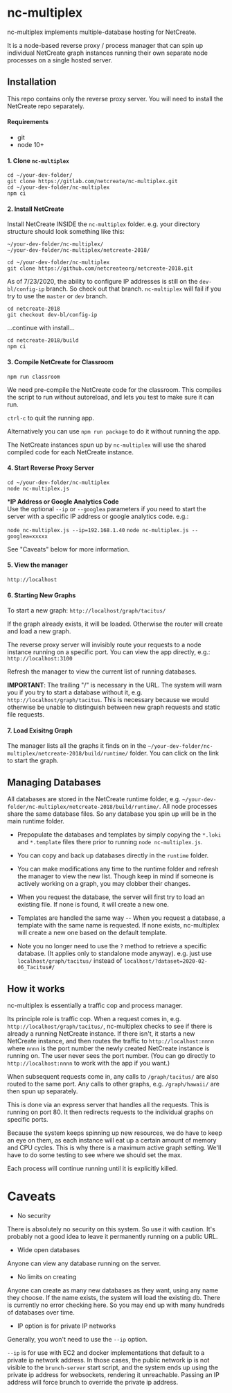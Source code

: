 # nc-multiplex

nc-multiplex implements multiple-database hosting for NetCreate.

It is a node-based reverse proxy / process manager that can spin up individual NetCreate graph instances running their own separate node processes on a single hosted server.


## Installation

This repo contains only the reverse proxy server.  You will need to install the NetCreate repo separately.


#### Requirements
* git
* node 10+


#### 1. Clone `nc-multiplex`
```
cd ~/your-dev-folder/
git clone https://gitlab.com/netcreate/nc-multiplex.git
cd ~/your-dev-folder/nc-multiplex
npm ci
```

#### 2. Install NetCreate
Install NetCreate INSIDE the `nc-multiplex` folder.  e.g. your directory structure should look something like this:
```
~/your-dev-folder/nc-multiplex/
~/your-dev-folder/nc-multiplex/netcreate-2018/
```

```
cd ~/your-dev-folder/nc-multiplex
git clone https://github.com/netcreateorg/netcreate-2018.git
```

As of 7/23/2020, the ability to configure IP addresses is still on the `dev-bl/config-ip` branch.  So check out that branch.  `nc-multiplex` will fail if you try to use the `master` or `dev` branch.

```
cd netcreate-2018
git checkout dev-bl/config-ip
```

...continue with install...

```
cd netcreate-2018/build
npm ci
```

#### 3. Compile NetCreate for Classroom
```
npm run classroom
```
We need pre-compile the NetCreate code for the classroom.  This compiles the script to run without autoreload, and lets you test to make sure it can run.

`ctrl-c` to quit the running app.

Alternatively you can use `npm run package` to do it without running the app.

The NetCreate instances spun up by `nc-multiplex` will use the shared compiled code for each NetCreate instance.


#### 4. Start Reverse Proxy Server
```
cd ~/your-dev-folder/nc-multiplex
node nc-multiplex.js
```

***IP Address or Google Analytics Code**  
Use the optional `--ip` or `--googlea` parameters if you need 
to start the server with a specific IP address or google
analytics code. e.g.: 

  `node nc-multiplex.js --ip=192.168.1.40`
  `node nc-multiplex.js --googlea=xxxxx`
      
See "Caveats" below for more information.


#### 5. View the manager
```
http://localhost
```

#### 6. Starting New Graphs

To start a new graph:
  `http://localhost/graph/tacitus/`

If the graph already exists, it will be loaded. 
Otherwise the router will create and load a new graph.

The reverse proxy server will invisibly route your requests to a node instance running on a specific port.  You can view the app directly, e.g.:
  `http://localhost:3100`

Refresh the manager to view the current list of running databases.

**IMPORTANT**: The trailing "/" is necessary in the URL.  The system will warn you if you try to start a database without it, e.g. `http://localhost/graph/tacitus`.  This is necessary because we would otherwise be unable to distinguish between new graph requests and static file requests.


#### 7. Load Exisitng Graph

The manager lists all the graphs it finds on in the `~/your-dev-folder/nc-multiplex/netcreate-2018/build/runtime/` folder.  You can click on the link to start the graph.



## Managing Databases

All databases are stored in the NetCreate runtime folder, e.g. `~/your-dev-folder/nc-multiplex/netcreate-2018/build/runtime/`.  All node processes share the same database files.  So any database you spin up will be in the main runtime folder.

* Prepopulate the databases and templates by simply copying the `*.loki` and `*.template` files there prior to running `node nc-multiplex.js`.

* You can copy and back up databases directly in the `runtime` folder.

* You can make modifications any time to the runtime folder and refresh the manager to view the new list.  Though keep in mind if someone is actively working on a graph, you may clobber their changes.

* When you request the database, the server will first try to load an existing file.  If none is found, it will create a new one.

* Templates are handled the same way -- When you request a database, a template with the same name is requested.  If none exists, nc-multiplex will create a new one based on the default template.

* Note you no longer need to use the `?` method to retrieve a specific database.  (It applies only to standalone mode anyway).  e.g. just use `localhost/graph/tacitus/` instead of `localhost/?dataset=2020-02-06_Tacitus#/`




## How it works

nc-multiplex is essentially a traffic cop and process manager.

Its principle role is traffic cop.  When a request comes in, e.g. `http://localhost/graph/tacitus/`, nc-multiplex checks to see if there is already a running NetCreate instance.  If there isn't, it starts a new NetCreate instance, and then routes the traffic to `http://localhost:nnnn` where `nnnn` is the port number the newly created NetCreate instance is running on. The user never sees the port number.  (You can go directly to `http://localhost:nnnn` to work with the app if you want.)

When subsequent requests come in, any calls to `/graph/tacitus/` are also routed to the same port.  Any calls to other graphs, e.g. `/graph/hawaii/` are then spun up separately.

This is done via an express server that handles all the requests.  This is running on port 80.  It then redirects requests to the individual graphs on specific ports.

Because the system keeps spinning up new resources, we do have to keep an eye on them, as each instance will eat up a certain amount of memory and CPU cycles.  This is why there is a maximum active graph setting.  We'll have to do some testing to see where we should set the max.

Each process will continue running until it is explicitly killed.  



# Caveats

* No security

There is absolutely no security on this system.  So use it with caution.  It's probably not a good idea to leave it permanently running on a public URL.


* Wide open databases

Anyone can view any database running on the server.


* No limits on creating

Anyone can create as many new databases as they want, using any name they choose.  If the name exists, the system will load the existing db.  There is currently no error checking here.  So you may end up with many hundreds of databases over time.


* IP option is for private IP networks

Generally, you won't need to use the `--ip` option.

`--ip` is for use with EC2 and docker implementations that default to a private ip network address.  In those cases, the public network ip is not visible to the `brunch-server` start script, and the system ends up using the private ip address for websockets, rendering it unreachable. Passing an IP address will force brunch to override the private ip address.

